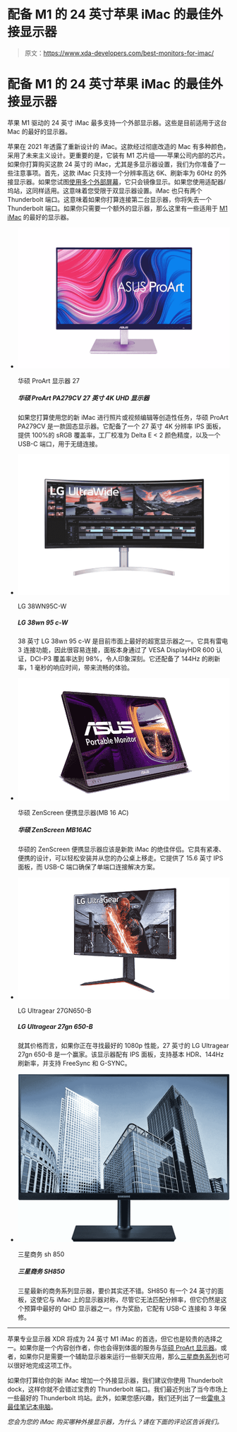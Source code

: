 # 配备 M1 的 24 英寸苹果 iMac 的最佳外接显示器

> 原文：<https://www.xda-developers.com/best-monitors-for-imac/>

# 配备 M1 的 24 英寸苹果 iMac 的最佳外接显示器

苹果 M1 驱动的 24 英寸 iMac 最多支持一个外部显示器。这些是目前适用于这台 Mac 的最好的显示器。

苹果在 2021 年透露了重新设计的 iMac。这款经过彻底改造的 Mac 有多种颜色，采用了未来主义设计。更重要的是，它装有 M1 芯片组——苹果公司内部的芯片。如果你打算购买这款 24 英寸的 iMac，尤其是多显示器设置，我们为你准备了一些注意事项。首先，这款 iMac 只支持一个分辨率高达 6K、刷新率为 60Hz 的外接显示器。如果您试图[使用多个外部屏幕](https://www.xda-developers.com/use-external-monitor-with-m1-imac/)，它只会镜像显示。如果您使用适配器/坞站，这同样适用。这意味着您受限于双显示器设置。iMac 也只有两个 Thunderbolt 端口。这意味着如果你打算连接第二台显示器，你将失去一个 Thunderbolt 端口。如果你只需要一个额外的显示器，那么这里有一些适用于 [M1 iMac](https://www.xda-developers.com/imac-24-inch-review/) 的最好的显示器。

*   <picture>![The ASUS ProArt PA279CV is suited for customers looking for an external display for the purpose of photo or video editing. It features a 27 inch 4K resolution IPS panel that offers 100% sRGB coverage, factory calibrated for Delta E < 2 color accuracy and a USB-C port for seamless connectivity.](img/dbdd25192974f8d3a92b9265818f95a2.png)</picture>

    华硕 ProArt 显示器 27

    ##### 华硕 ProArt PA279CV 27 英寸 4K UHD 显示器

    如果您打算使用您的新 iMac 进行照片或视频编辑等创造性任务，华硕 ProArt PA279CV 是一款固态显示器。它配备了一个 27 英寸 4K 分辨率 IPS 面板，提供 100%的 sRGB 覆盖率，工厂校准为 Delta E < 2 颜色精度，以及一个 USB-C 端口，用于无缝连接。

*   <picture>![The 38-inch LG 38WN95C-W is one of the best ultra-wide monitors on the market. It features Thunderbolt 3 connectivity, so it's easy to hook up and the panel itself is pretty impressive with VESA DisplayHDR 600 certification, and 98% coverage of DCI-P3\. It also comes with a 144Hz refresh rate with 1ms response time for a smooth experience.](img/a58941cad14a493872acc0045c3f0f43.png)</picture>

    LG 38WN95C-W

    ##### LG 38wn 95 c-W

    38 英寸 LG 38wn 95 c-W 是目前市面上最好的超宽显示器之一。它具有雷电 3 连接功能，因此很容易连接，面板本身通过了 VESA DisplayHDR 600 认证，DCI-P3 覆盖率达到 98%，令人印象深刻。它还配备了 144Hz 的刷新率，1 毫秒的响应时间，带来流畅的体验。

*   <picture>![The ZenScreen portable monitor from ASUS should be a great companion for the new iMac. Having a compact, portable design, it can be easily installed and moved away from your desk effortlessly. It offers a 15.6-inch IPS panel while a USB-C port ensures a single port connectivity solution.](img/6310d4db83db05ce827d0d768f5d229e.png)</picture>

    华硕 ZenScreen 便携显示器(MB 16 AC)

    ##### 华硕 ZenScreen MB16AC

    华硕的 ZenScreen 便携显示器应该是新款 iMac 的绝佳伴侣。它具有紧凑、便携的设计，可以轻松安装并从您的办公桌上移走。它提供了 15.6 英寸 IPS 面板，而 USB-C 端口确保了单端口连接解决方案。

*   <picture>![For its price, the 27-inch LG Ultragear 27GN650-B is a winner if you're looking for the best 1080p performance. The monitor comes with an IPS panel with support for basic HDR, 144Hz refresh rate, and support for FreeSync and G-SYNC.](img/52cc5a2b15cfeece81cd6edc56efd6c1.png)</picture>

    LG Ultragear 27GN650-B

    ##### LG Ultragear 27gn 650-B

    就其价格而言，如果你正在寻找最好的 1080p 性能，27 英寸的 LG Ultragear 27gn 650-B 是一个赢家。该显示器配有 IPS 面板，支持基本 HDR、144Hz 刷新率，并支持 FreeSync 和 G-SYNC。

*   <picture>![Samsung also makes some of the best monitors and since Galaxy Book Go comes with a USB-C port with support for video out, you can go for the Business SH850 QHD monitor for a dual-screen setup.](img/cf9a46857962dce5024e8e23375a9ac2.png)</picture>

    三星商务 sh 850

    ##### 三星商务 SH850

    三星最新的商务系列显示器，要价其实还不错。SH850 有一个 24 英寸的面板，这使它与 iMac 上的显示器对称，尽管它无法匹配分辨率，但它仍然是这个预算中最好的 QHD 显示器之一。作为奖励，它配有 USB-C 连接和 3 年保修。

* * *

苹果专业显示器 XDR 将成为 24 英寸 M1 iMac 的首选，但它也是较贵的选择之一。如果你是一个内容创作者，你也会得到体面的服务与[华硕 ProArt 显示器](https://www.amazon.com/ASUS-ProArt-Display-Monitor-PA279CV/dp/B08K2GFDKM?tag=xda-5sehdfd-20&ascsubtag=UUxdaUeUpU3014&asc_refurl=https%3A%2F%2Fwww.xda-developers.com%2Fbest-monitors-for-imac%2F&asc_campaign=Affiliate)。或者，如果你只是需要一个辅助显示器来运行一些聊天应用，那么[三星商务系列](https://www.amazon.com/Samsung-2560x1440-Business-DisplayPort-S24H851QFN/dp/B07STYFWC5?tag=xda-5sehdfd-20&ascsubtag=UUxdaUeUpU3014&asc_refurl=https%3A%2F%2Fwww.xda-developers.com%2Fbest-monitors-for-imac%2F&asc_campaign=Affiliate)也可以很好地完成这项工作。

如果你打算给你的新 iMac 增加一个外接显示器，我们建议你使用 Thunderbolt dock，这样你就不会错过宝贵的 Thunderbolt 端口。我们最近列出了当今市场上一些最好的 Thunderbolt 坞站。此外，如果您感兴趣，我们还列出了一些[雷电 3 最佳笔记本电脑](https://www.xda-developers.com/best-thunderbolt-3-laptops/)。

*您会为您的 iMac 购买哪种外接显示器，为什么？请在下面的评论区告诉我们。*